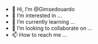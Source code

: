 - 👋 Hi, I’m @Gimsedouardo
- 👀 I’m interested in ...
- 🌱 I’m currently learning ...
- 💞️ I’m looking to collaborate on ...
- 📫 How to reach me ...

<!---
Gimsedouardo/Gimsedouardo is a ✨ special ✨ repository because its `README.md` (this file) appears on your GitHub profile.
You can click the Preview link to take a look at your changes.
--->
